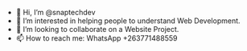 - 👋 Hi, I’m @snaptechdev
- 👀 I’m interested in helping people to understand Web Development.
- 💞️ I’m looking to collaborate on a Website Project.
- 📫 How to reach me: WhatsApp +263771488559

<!---
snaptechdev/snaptechdev is a ✨ special ✨ repository because its `README.md` (this file) appears on your GitHub profile.
You can click the Preview link to take a look at your changes.
--->
